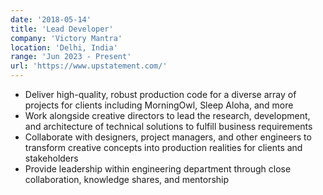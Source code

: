 ```yaml
---
date: '2018-05-14'
title: 'Lead Developer'
company: 'Victory Mantra'
location: 'Delhi, India'
range: 'Jun 2023 - Present'
url: 'https://www.upstatement.com/'
---
```


- Deliver high-quality, robust production code for a diverse array of projects for clients including MorningOwl, Sleep Aloha, and more
- Work alongside creative directors to lead the research, development, and architecture of technical solutions to fulfill business requirements
- Collaborate with designers, project managers, and other engineers to transform creative concepts into production realities for clients and stakeholders
- Provide leadership within engineering department through close collaboration, knowledge shares, and mentorship
